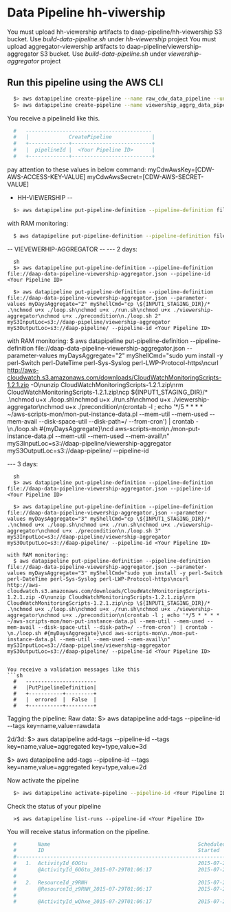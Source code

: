 # Data Pipeline hh-viwership  


You must upload hh-viewership artifacts to daap-pipeline/hh-viewership S3 bucket.
  Use _build-data-pipeline.sh_ under _hh-viewership_ project
You must upload aggregator-viewership artifacts to daap-pipeline/viewership-aggregator S3 bucket.
  Use _build-data-pipeline.sh_ under _viewership-aggregator_ project

## Run this pipeline using the AWS CLI

```sh 
  $> aws datapipeline create-pipeline --name raw_cdw_data_pipeline --unique-id raw_cdw_data_pipeline
  $> aws datapipeline create-pipeline --name viewership_aggrg_data_pipeline --unique-id viewership_aggrg_data_pipeline
```

You receive a pipelineId like this. 
```sh
  #   -----------------------------------------
  #   |             CreatePipeline             |
  #   +-------------+--------------------------+
  #   |  pipelineId |  <Your Pipeline ID>      |
  #   +-------------+--------------------------+
```
pay attention to these values in below command:
myCdwAwsKey=[CDW-AWS-ACCESS-KEY-VALUE] myCdwAwsSecret=[CDW-AWS-SECRET-VALUE]

- HH-VIEWERSHIP --
```sh
  $> aws datapipeline put-pipeline-definition --pipeline-definition file://daap-data-pipeline-raw-cdw-viewership.json --parameter-values myCdwAwsKey=[CDW-AWS-ACCESS-KEY-VALUE] myCdwAwsSecret=[CDW-AWS-SECRET-VALUE] myShellCmd="cp \${INPUT1_STAGING_DIR}/* .\nchmod u+x ./loop.sh\nchmod u+x ./run.sh\nchmod u+x ./aws-s3-uploader\nchmod u+x ./cdwdatagetter\nchmod u+x ./precondition\n./loop.sh #{myCdwAwsKey} #{myCdwAwsSecret}" myS3InputLoc=s3://daap-pipeline/cdw-raw-data/ myS3OutputLoc=s3://daap-pipeline/ --pipeline-id <Your Pipeline ID>

```
  with RAM monitoring:
  ```sh
    $ aws datapipeline put-pipeline-definition --pipeline-definition file://daap-data-pipeline-raw-cdw-viewership.json --parameter-values myCdwAwsKey=[CDW-AWS-ACCESS-KEY-VALUE] myCdwAwsSecret=[CDW-AWS-SECRET-VALUE] myShellCmd="sudo yum install -y perl-Switch perl-DateTime perl-Sys-Syslog perl-LWP-Protocol-https\n curl http://aws-cloudwatch.s3.amazonaws.com/downloads/CloudWatchMonitoringScripts-1.2.1.zip -O\n unzip CloudWatchMonitoringScripts-1.2.1.zip \n rm CloudWatchMonitoringScripts-1.2.1.zip \ncp \${INPUT1_STAGING_DIR}/* .\nchmod u+x ./loop.sh\nchmod u+x ./run.sh\nchmod u+x ./aws-s3-uploader\nchmod u+x ./cdwdatagetter\nchmod u+x ./precondition\n(crontab -l ; echo '*/5 * * * * ~/aws-scripts-mon/mon-put-instance-data.pl --mem-util --mem-used --mem-avail --disk-space-util --disk-path=/ --from-cron') | crontab -\n./loop.sh #{myCdwAwsKey} #{myCdwAwsSecret}\ncd aws-scripts-mon\n./mon-put-instance-data.pl --mem-util --mem-used --mem-avail\n"  myS3InputLoc=s3://daap-pipeline/cdw-raw-data/ myS3OutputLoc=s3://daap-pipeline/ --pipeline-id <Your Pipeline ID> 
  ```

-- VIEVEWERHIP-AGGREGATOR --
--- 2 days:
```
  sh
  $> aws datapipeline put-pipeline-definition --pipeline-definition file://daap-data-pipeline-viewership-aggregator.json --pipeline-id <Your Pipeline ID> 

  $> aws datapipeline put-pipeline-definition --pipeline-definition file://daap-data-pipeline-viewership-aggregator.json --parameter-values myDaysAggregate="2" myShellCmd="cp \${INPUT1_STAGING_DIR}/* .\nchmod u+x ./loop.sh\nchmod u+x ./run.sh\nchmod u+x ./viewership-aggregator\nchmod u+x ./precondition\n./loop.sh 2" myS3InputLoc=s3://daap-pipeline/viewership-aggregator myS3OutputLoc=s3://daap-pipeline/ --pipeline-id <Your Pipeline ID> 
```

with RAM monitoring:
    $ aws datapipeline put-pipeline-definition --pipeline-definition file://daap-data-pipeline-viewership-aggregator.json --parameter-values myDaysAggregate="2" myShellCmd="sudo yum install -y perl-Switch perl-DateTime perl-Sys-Syslog perl-LWP-Protocol-https\ncurl http://aws-cloudwatch.s3.amazonaws.com/downloads/CloudWatchMonitoringScripts-1.2.1.zip -O\nunzip CloudWatchMonitoringScripts-1.2.1.zip\nrm CloudWatchMonitoringScripts-1.2.1.zip\ncp \${INPUT1_STAGING_DIR}/* .\nchmod u+x ./loop.sh\nchmod u+x ./run.sh\nchmod u+x ./viewership-aggregator\nchmod u+x ./precondition\n(crontab -l ; echo '*/5 * * * * ~/aws-scripts-mon/mon-put-instance-data.pl --mem-util --mem-used --mem-avail --disk-space-util --disk-path=/ --from-cron') | crontab -\n./loop.sh #{myDaysAggregate}\ncd aws-scripts-mon\n./mon-put-instance-data.pl --mem-util --mem-used --mem-avail\n" myS3InputLoc=s3://daap-pipeline/viewership-aggregator myS3OutputLoc=s3://daap-pipeline/ --pipeline-id <Your Pipeline ID> 


--- 3 days:
```
  sh
  $> aws datapipeline put-pipeline-definition --pipeline-definition file://daap-data-pipeline-viewership-aggregator.json --pipeline-id <Your Pipeline ID> 

  $> aws datapipeline put-pipeline-definition --pipeline-definition file://daap-data-pipeline-viewership-aggregator.json --parameter-values myDaysAggregate="3" myShellCmd="cp \${INPUT1_STAGING_DIR}/* .\nchmod u+x ./loop.sh\nchmod u+x ./run.sh\nchmod u+x ./viewership-aggregator\nchmod u+x ./precondition\n./loop.sh 3" myS3InputLoc=s3://daap-pipeline/viewership-aggregator myS3OutputLoc=s3://daap-pipeline/ --pipeline-id <Your Pipeline ID> 

with RAM monitoring:
  $ aws datapipeline put-pipeline-definition --pipeline-definition file://daap-data-pipeline-viewership-aggregator.json --parameter-values myDaysAggregate="3" myShellCmd="sudo yum install -y perl-Switch perl-DateTime perl-Sys-Syslog perl-LWP-Protocol-https\ncurl http://aws-cloudwatch.s3.amazonaws.com/downloads/CloudWatchMonitoringScripts-1.2.1.zip -O\nunzip CloudWatchMonitoringScripts-1.2.1.zip\nrm CloudWatchMonitoringScripts-1.2.1.zip\ncp \${INPUT1_STAGING_DIR}/* .\nchmod u+x ./loop.sh\nchmod u+x ./run.sh\nchmod u+x ./viewership-aggregator\nchmod u+x ./precondition\n(crontab -l ; echo '*/5 * * * * ~/aws-scripts-mon/mon-put-instance-data.pl --mem-util --mem-used --mem-avail --disk-space-util --disk-path=/ --from-cron') | crontab -\n./loop.sh #{myDaysAggregate}\ncd aws-scripts-mon\n./mon-put-instance-data.pl --mem-util --mem-used --mem-avail\n" myS3InputLoc=s3://daap-pipeline/viewership-aggregator myS3OutputLoc=s3://daap-pipeline/ --pipeline-id <Your Pipeline ID> 


You receive a validation messages like this
```sh
  #   ----------------------- 
  #   |PutPipelineDefinition|
  #   +-----------+---------+
  #   |  errored  |  False  |
  #   +-----------+---------+
```
Tagging the pipeline:
Raw data:
  $> aws datapipeline add-tags --pipeline-id <Your Pipeline ID> --tags key=name,value=rawdata 

2d/3d:
  $> aws datapipeline add-tags --pipeline-id <Your Pipeline ID> --tags key=name,value=aggregated key=type,value=3d

  $> aws datapipeline add-tags --pipeline-id <Your Pipeline ID> --tags key=name,value=aggregated key=type,value=2d



Now activate the pipeline
```sh
  $> aws datapipeline activate-pipeline --pipeline-id <Your Pipeline ID>
```

Check the status of your pipeline 
```
  >$ aws datapipeline list-runs --pipeline-id <Your Pipeline ID>
```

You will receive status information on the pipeline.  
```sh
  #       Name                                                Scheduled Start      Status
  #       ID                                                  Started              Ended
  #---------------------------------------------------------------------------------------------------
  #   1.  ActivityId_6OGtu                                    2015-07-29T01:06:17  WAITING_ON_DEPENDENCIES
  #       @ActivityId_6OGtu_2015-07-29T01:06:17               2015-07-29T01:06:20
  #
  #   2.  ResourceId_z9RNH                                    2015-07-29T01:06:17  CREATING
  #       @ResourceId_z9RNH_2015-07-29T01:06:17               2015-07-29T01:06:20
  #
  #       @ActivityId_wQhxe_2015-07-29T01:06:17               2015-07-29T01:06:20
```
